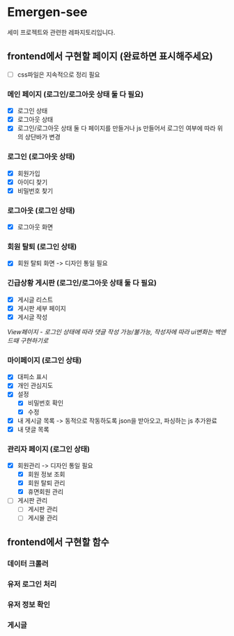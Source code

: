 # Emergen-see

세미 프로젝트와 관련한 레파지토리입니다.

## frontend에서 구현할 페이지 (완료하면 표시해주세요)
- [ ]  css파일은 지속적으로 정리 필요

### 메인 페이지 (로그인/로그아웃 상태 둘 다 필요)
- [X] 로그인 상태
- [x] 로그아웃 상태
- [x] 로그인/로그아웃 상태 둘 다 페이지를 만들거나 js 만들어서 로그인 여부에 따라 위의 상단바가 변경

### 로그인 (로그아웃 상태)
  - [x] 회원가입
  - [x] 아이디 찾기
  - [x] 비밀번호 찾기

### 로그아웃 (로그인 상태)
  - [x] 로그아웃 화면
        
### 회원 탈퇴 (로그인 상태)
  - [x] 회원 탈퇴 화면 -> 디자인 통일 필요

### 긴급상황 게시판 (로그인/로그아웃 상태 둘 다 필요)
  - [x] 게시글 리스트 
  - [x] 게시판 세부 페이지
  - [x] 게시글 작성
        
*View페이지 - 로그인 상태에 따라 댓글 작성 가능/불가능, 작성자에 따라 ui변화는 백엔드때 구현하기로*


### 마이페이지 (로그인 상태)
  - [x] 대피소 표시
  - [x] 개인 관심지도 
  - [x] 설정
    - [x] 비밀번호 확인
    - [x] 수정
  - [x] 내 게시글 목록 -> 동적으로 작동하도록 json을 받아오고, 파싱하는 js 추가완료
  - [x] 내 댓글 목록

### 관리자 페이지 (로그인 상태)
  - [x] 회원관리 -> 디자인 통일 필요
    - [x] 회원 정보 조회
    - [x] 회원 탈퇴 관리
    - [x] 휴면회원 관리
  - [ ] 게시판 관리
    - [ ] 게시판 관리
    - [ ] 게시물 관리

## frontend에서 구현할 함수

### 데이터 크롤러

### 유저 로그인 처리

### 유저 정보 확인

### 게시글
